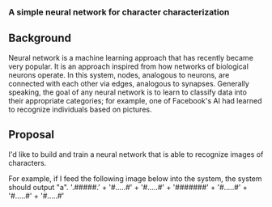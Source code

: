 ### A simple neural network for character characterization

## Background
Neural network is a machine learning approach that has recently became very popular. It is an approach inspired from how networks of biological neurons operate. In this system, nodes, analogous to neurons, are connected with each other via edges, analogous to synapses. Generally speaking, the goal of any neural network is to learn to classify data into their appropriate categories; for example, one of Facebook's AI had learned to recognize individuals based on pictures.

## Proposal
I'd like to build and train a neural network that is able to recognize images of characters.

For example, if I feed the following image below into the system, the system should output "a".
'.#####.' +
'#.....#' +
'#.....#' +
'#######' +
'#.....#' +
'#.....#' +
'#.....#'
